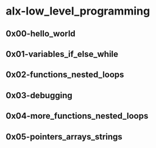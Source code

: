 # alx-low_level_programming

## 0x00-hello_world

## 0x01-variables_if_else_while

## 0x02-functions_nested_loops

## 0x03-debugging

## 0x04-more_functions_nested_loops

## 0x05-pointers_arrays_strings
